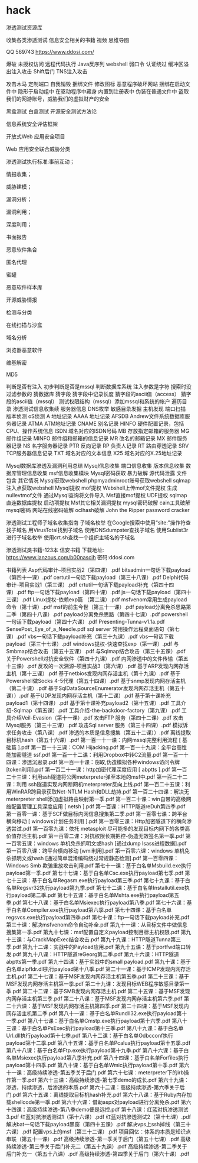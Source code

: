 # hack
渗透测试资源库

收集各类渗透测试 信息安全相关的书籍 视频 思维导图

QQ 569743
https://www.ddosi.com/

爆破 未授权访问 远程代码执行 Java反序列 webshell 弱口令 认证绕过 缓冲区溢出注入攻击 Shift后门 TNS注入攻击

攻击木马 定制端口 自我销毁 捆绑文件 修改图标 恶意程序破坏网站 捆绑在启动文件中 隐形于启动组中 在驱动程序中藏身 内置到注册表中 伪装在普通文件中 盗取我们的网游账号，威胁我们的虚拟财产的安全


黑盒测试 白盒测试 开源安全测试方法论

信息系统安全评估框架

开放式Web 应用安全项目

Web 应用安全联合威胁分类

渗透测试执行标准:事前互动；

情报收集；

威胁建模；

漏洞分析；

漏洞利用；

深度利用；

书面报告

恶意软件集合

匿名代理

蜜罐

恶意软件样本库

开源威胁情报

检测与分类

在线扫描与沙盒

域名分析

浏览器恶意软件

维基解密

MD5

判断是否有注入﻿ 初步判断是否是mssql 判断数据库系统 注入参数是字符 搜索时没过滤参数的 猜数据库 猜字段 猜字段中记录长度﻿ 猜字段的ascii值（access） 猜字段的ascii值（mssql） 测试权限结构（mssql）添加mssql和系统的帐户 遍历目录
渗透测试信息收集续 服务器信息 DNS枚举 敏感目录发掘 主机发现
端口扫描
版本侦测
oS侦测 A 地址记录
AAAA 地址记录
AFSDB Andrew文件系统数据库服务器记录
ATMA ATM地址记录
CNAME 别名记录
HINFO 硬件配置记录，包括CPU、操作系统信息
ISDN 域名对应的ISDN号码
MB 存放指定邮箱的服务器
MG 邮件组记录
MINFO 邮件组和邮箱的信息记录
MR 改名的邮箱记录
MX 邮件服务器记录
NS 名字服务器记录
PTR 反向记录
RP 负责人记录
RT 路由穿透记录
SRV TCP服务器信息记录
TXT 域名对应的文本信息
X25 域名对应的X.25地址记录

Mysql数据库渗透及漏洞利用总结
 Mysql信息收集
端口信息收集
版本信息收集
数据库管理信息收集
msf信息收集模块
Mysql密码获取
暴力破解
源代码泄露
文件包含
其它情况
Mysql获取webshell
phpmyadminroot账号获取webshell
sqlmap注入点获取webshell
Mysql提权
mof提权
Webshell上传mof文件提权
生成nullevtmof文件
通过Mysql查询将文件导入
Msf直接mof提权
UDF提权
sqlmap直连数据库提权
启动项提权
Msf其它相关漏洞提权
mysql密码破解
cain工具破解mysql密码
网站在线密码破解
oclhash破解
 John the Ripper password cracker
 
 渗透测试工程师子域名收集指南
	子域名枚举 
	在Google搜索中使用“site:”操作符查找子域名 
	用VirusTotal找到子域名 
	使用DNSdumpster查找子域名 
	使用Sublist3r进行子域名枚举 
	使用crt.sh查找一个组织主域名的子域名

渗透测试类书籍-123本 信安书籍
下载地址: https://www.lanzous.com/b00nascih 密码:ddosi.com

书籍列表
Asp代码审计–项目实战2（第四课）.pdf
bitsadmin一句话下载payload（第四十一课）.pdf
certutil一句话下载payload（第三十八课）.pdf
Delphi代码审计–项目实战1（第三课）.pdf
ertutil一句话下载payload补充（第四十四课）.pdf
ftp一句话下载payload（第四十课）.pdf
js一句话下载payload（第四十三课）.pdf
Linux提权-依赖exp篇 （第二课）.pdf
msfvenom常用生成payload命令（第十课）.pdf
msf的前生今世（第三十一课）.pdf
payload分离免杀思路第二季（第四十八课）.pdf
payload分离免杀思路（第四十七课）.pdf
powershell一句话下载payload（第四十六课）.pdf
Presenting-Tunna-v1.1a.pdf
SensePost_Eye_of_a_Needle.pdf
sql server 常用操作远程桌面语句（第七课）.pdf
vbs一句话下载payload补充（第三十九课）.pdf
vbs一句话下载payload（第三十七课）.pdf
windows提权-快速查找exp（第一课）.pdf
与Smbmap结合攻击（第五十五课）.pdf
与Sqlmap结合攻击（第三十五课）.pdf
关于Powershell对抗安全软件（第四十九课）.pdf
内网渗透中的文件传输（第五十三课）.pdf
反攻的一次溯源–项目实战3（第六课）.pdf
基于ARP发现内网存活主机（第十三课）.pdf
基于netbios发现内网存活主机（第十九课）.pdf
基于Powershell做Socks 4-5代理（第五十四课）.pdf
基于snmp发现内网存活主机（第二十课）.pdf
基于SqlDataSourceEnumerator发现内网存活主机（第五十课））.pdf
基于UDP发现内网存活主机（第十二课）.pdf
基于第十课补充payload1（第十四课）.pdf
基于第十课补充payload2（第十五课）.pdf
工具介绍-Sqlmap（第五课）.pdf
工具介绍-the-backdoor-factory（第九课）.pdf
工具介绍Veil-Evasion（第十一课）.pdf
攻击FTP 服务（第四十二课）.pdf
攻击Mysql服务（第三十三课）.pdf
攻击Sql server 服务（第三十四课）.pdf
模拟诉求任务攻击（第八课）.pdf
渗透的本质是信息搜集（第五十二课））.pdf
离线提取目标机hash（第五十六课）.pdf
第一百一十一课：内网mssql完整利用流程 [ 基础篇 ].pdf
第一百一十三课：COM Hijacking.pdf
第一百一十九课：全平台高性能加密隧道 ssf.pdf
第一百一十二课：利用Dropbox中转C2流量.pdf
第一百一十四课：渗透沉思录.pdf
第一百一十课：窃取,伪造模拟各种windows访问令牌[token利用].pdf
第一百二十一课：http加密代理深度应用 [ abptts ].pdf
第一百二十三课：利用ssh隧道将公网meterpreter弹至本地的msf中.pdf
第一百二十二课：利用 ssh隧道实现内网断网机meterpreter反向上线.pdf
第一百二十五课：利用WinRAR跨目录获取Net-NTLM Hash和DLL劫持.pdf
第一百二十四课：解决无meterpreter shell添加虚拟路由映射第一季.pdf
第一百二十课：win自带的高级网络配置管理工具深度应用 [ netsh ].pdf
第一百课：HTTP隧道reDuh第四季.pdf
第一百零一课：基于SCF做目标内网信息搜集第二季.pdf
第一百零七课：跨平台横向移动 [ windows计划任务利用 ].pdf
第一百零三课：Http加密隧道下的横向渗透尝试.pdf
第一百零九课：依托 metasploit 尽可能多的发现目标内网下的各类高价值存活主机.pdf
第一百零二课：对抗权限长期把控-伪造无效签名第一季.pdf
第一百零五课：windows 单机免杀抓明文或hash [通过dump lsass进程数据].pdf
第一百零八课：跨平台横向移动 [wmi利用].pdf
第一百零六课：windows 单机免杀抓明文或hash [通过简单混淆编码绕过常规静态检测].pdf
第一百零四课：Windows Smb 欺骗重放攻击利用.pdf
第七十一课：基于白名单Msbuild.exe执行payload第一季.pdf
第七十七课：基于白名单Csc.exe执行payload第七季.pdf
第七十三课：基于白名单Regasm.exe执行payload第三季.pdf
第七十九课：基于白名单Regsvr32执行payload第九季.pdf
第七十二课：基于白名单Installutil.exe执行payload第二季.pdf
第七十五课：基于白名单Mshta.exe执行payload第五季.pdf
第七十八课：基于白名单Msiexec执行payload第八季.pdf
第七十六课：基于白名单Compiler.exe执行payload第六季.pdf
第七十四课：基于白名单regsvcs.exe执行payload第四季.pdf
第七十课：ftp一句话下载payload补充.pdf
第三十课：解决msfvenom命令自动补全.pdf
第九十一课：从目标文件中做信息搜集第一季.pdf
第九十七课：msf配置自定义payload控制目标主机权限.pdf
第九十三课：与CrackMapExec结合攻击.pdf
第九十九课：HTTP隧道Tunna第三季.pdf
第九十二课：实战中的Payload应用.pdf
第九十五课：基于portfwd端口转发.pdf
第九十八课：HTTP隧道reGeorg第二季.pdf
第九十六课：HTTP隧道abptts第一季.pdf
第九十四课：基于实战中的small payload.pdf
第九十课：基于白名单zipfldr.dll执行payload第十八季.pdf
第二十一课：基于ICMP发现内网存活主机.pdf
第二十七课：基于MSF发现内网存活主机第五季.pdf
第二十三课：基于MSF发现内网存活主机第一季.pdf
第二十九课：发现目标WEB程序敏感目录第一季.pdf
第二十二课：基于SMB发现内网存活主机.pdf
第二十五课：基于MSF发现内网存活主机第三季.pdf
第二十八课：基于MSF发现内网存活主机第六季.pdf
第二十六课：基于MSF发现内网存活主机第四季.pdf
第二十四课：基于MSF发现内网存活主机第二季.pdf
第八十一课：基于白名单Rundll32.exe执行payload第十一季.pdf
第八十七课：基于白名单Cmstp.exe执行payload第十六季.pdf
第八十三课：基于白名单PsExec执行payload第十三季.pdf
第八十九课：基于白名单Url.dll执行payload第十七季.pdf
第八十二课：基于白名单Odbcconf执行payload第十二季.pdf
第八十五课：基于白名单Pcalua执行payload第十五季.pdf
第八十八课：基于白名单Ftp.exe执行payload第十九季.pdf
第八十六课：基于白名单Msiexec执行payload第八季补充.pdf
第八十四课：基于白名单Forfiles执行payload第十四季.pdf
第八十课：基于白名单Wmic执行payload第十季.pdf
第六十一课：高级持续渗透-第五季关于后门.pdf
第六十七课：meterpreter下的irb操作第一季.pdf
第六十三课：高级持续渗透-第七季demo的成长.pdf
第六十九课：渗透，持续渗透，后渗透的本质.pdf
第六十二课：高级持续渗透-第六季关于后门.pdf
第六十五课：离线提取目标机hash补充.pdf
第六十八课：基于Ruby内存加载shellcode第一季.pdf
第六十六课：借助aspx对payload进行分离免杀.pdf
第六十四课：高级持续渗透-第八季demo便是远控.pdf
第十八课：红蓝对抗渗透测试3.pdf
红蓝对抗渗透测试1（第十六课）.pdf
红蓝对抗渗透测试2（第十七课）.pdf
解决bat一句话下载payload黑窗（第四十五课）.pdf
解决vps上ssh掉线（第三十六课）.pdf
配置vps上的msf（第三十二课）.pdf
项目回忆：体系的本质是知识点串联（第五十一课）.pdf
高级持续渗透-第一季关于后门（第五十七课）.pdf
高级持续渗透-第三季关于后门补充二（第五十九课）.pdf
高级持续渗透-第二季关于后门补充一（第五十八课）.pdf
高级持续渗透-第四季关于后门（第六十课）.pdf
